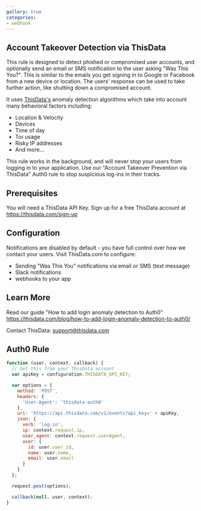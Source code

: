 ```yaml
---
gallery: true
categories:
- webhook
---
```

## Account Takeover Detection via ThisData

This rule is designed to detect phished or compromised user accounts, and
optionally send an email or SMS notification to the user asking
"Was This You?". This is similar to the emails you get signing in to Google or
Facebook from a new device or location.
The users' response can be used to take further action, like shutting
down a compromised account.

It uses [ThisData's](https://thisdata.com) anomaly detection
algorithms which take into account many behavioral factors including:

* Location & Velocity
* Devices
* Time of day
* Tor usage
* Risky IP addresses
* And more...

This rule works in the background, and will never stop your users from logging
in to your application. Use our "Account Takeover Prevention via ThisData" Auth0
rule to stop suspicious log-ins in their tracks.

Prerequisites
-------------

You will need a ThisData API Key. Sign up for a free ThisData
account at https://thisdata.com/sign-up

Configuration
-------------

Notifications are disabled by default - you have full control over how we
contact your users. Visit ThisData.com to configure:

  - Sending "Was This You" notifications via email or SMS (text message)
  - Slack notifications
  - webhooks to your app

Learn More
----------

Read our guide "How to add login anomaly detection to Auth0"
  https://thisdata.com/blog/how-to-add-login-anomaly-detection-to-auth0/

Contact ThisData: support@thisdata.com

Auth0 Rule
----------

```js
function (user, context, callback) {
  // Get this from your ThisData account
  var apiKey = configuration.THISDATA_API_KEY;

  var options = {
    method: 'POST',
    headers: {
      'User-Agent': 'thisdata-auth0'
    },
    uri: 'https://api.thisdata.com/v1/events?api_key=' + apiKey,
    json: {
      verb: 'log-in',
      ip: context.request.ip,
      user_agent: context.request.userAgent,
      user: {
        id: user.user_id,
        name: user.name,
        email: user.email
      }
    }
  };

  request.post(options);

  callback(null, user, context);
}
```
